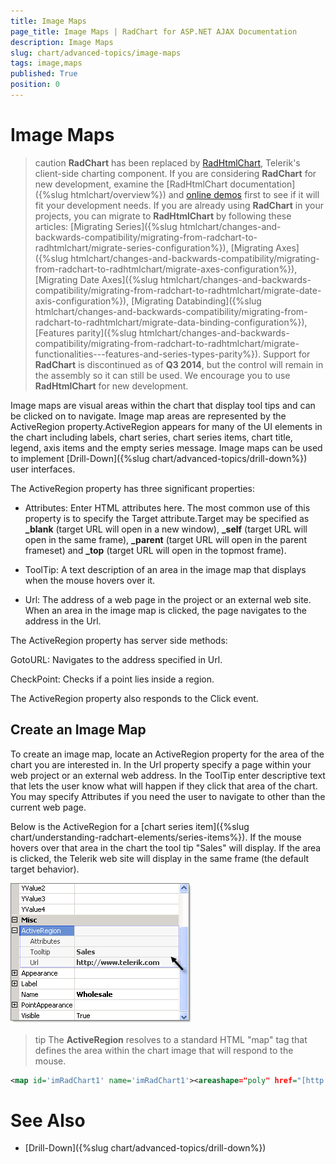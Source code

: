 ```yaml
---
title: Image Maps
page_title: Image Maps | RadChart for ASP.NET AJAX Documentation
description: Image Maps
slug: chart/advanced-topics/image-maps
tags: image,maps
published: True
position: 0
---
```


# Image Maps

>caution  **RadChart** has been replaced by [RadHtmlChart](http://www.telerik.com/products/aspnet-ajax/html-chart.aspx), Telerik's client-side charting component. If you are considering **RadChart** for new development, examine the [RadHtmlChart documentation]({%slug htmlchart/overview%}) and [online demos](http://demos.telerik.com/aspnet-ajax/htmlchart/examples/overview/defaultcs.aspx) first to see if it will fit your development needs. If you are already using **RadChart** in your projects, you can migrate to **RadHtmlChart** by following these articles: [Migrating Series]({%slug htmlchart/changes-and-backwards-compatibility/migrating-from-radchart-to-radhtmlchart/migrate-series-configuration%}), [Migrating Axes]({%slug htmlchart/changes-and-backwards-compatibility/migrating-from-radchart-to-radhtmlchart/migrate-axes-configuration%}), [Migrating Date Axes]({%slug htmlchart/changes-and-backwards-compatibility/migrating-from-radchart-to-radhtmlchart/migrate-date-axis-configuration%}), [Migrating Databinding]({%slug htmlchart/changes-and-backwards-compatibility/migrating-from-radchart-to-radhtmlchart/migrate-data-binding-configuration%}), [Features parity]({%slug htmlchart/changes-and-backwards-compatibility/migrating-from-radchart-to-radhtmlchart/migrate-functionalities---features-and-series-types-parity%}). Support for **RadChart** is discontinued as of **Q3 2014**, but the control will remain in the assembly so it can still be used. We encourage you to use **RadHtmlChart** for new development.

Image maps are visual areas within the chart that display tool tips and can be clicked on to navigate. Image map areas are represented by the ActiveRegion property.ActiveRegion appears for many of the UI elements in the chart including labels, chart series, chart series items, chart title, legend, axis items and the empty series message. Image maps can be used to implement [Drill-Down]({%slug chart/advanced-topics/drill-down%}) user interfaces.

The ActiveRegion property has three significant properties:

* Attributes: Enter HTML attributes here. The most common use of this property is to specify the Target attribute.Target may be specified as **_blank** (target URL will open in a new window), **_self** (target URL will open in the same frame), **_parent** (target URL will open in the parent frameset) and **_top** (target URL will open in the topmost frame).

* ToolTip: A text description of an area in the image map that displays when the mouse hovers over it.

* Url: The address of a web page in the project or an external web site. When an area in the image map is clicked, the page navigates to the address in the Url.

The ActiveRegion property has server side methods:

GotoURL: Navigates to the address specified in Url.

CheckPoint: Checks if a point lies inside a region.

The ActiveRegion property also responds to the Click event.

## Create an Image Map

To create an image map, locate an ActiveRegion property for the area of the chart you are interested in. In the Url property specify a page within your web project or an external web address. In the ToolTip enter descriptive text that lets the user know what will happen if they click that area of the chart. You may specify Attributes if you need the user to navigate to other than the current web page.

Below is the ActiveRegion for a [chart series item]({%slug chart/understanding-radchart-elements/series-items%}). If the mouse hovers over that area in the chart the tool tip "Sales" will display. If the area is clicked, the Telerik web site will display in the same frame (the default target behavior).

![ActiveRegion](images/radchart-advancedimagemap001.png)

>tip The **ActiveRegion** resolves to a standard HTML "map" tag that defines the area within the chart image that will respond to the mouse.

````XML
<map id='imRadChart1' name='imRadChart1'><areashape="poly" href="[http://www.telerik.com](http://www.telerik.com)" coords="176,168,247,167,248,199,227,226,198,236" alt="Sales" title="Sales" /></map>
````

# See Also

 * [Drill-Down]({%slug chart/advanced-topics/drill-down%})

 